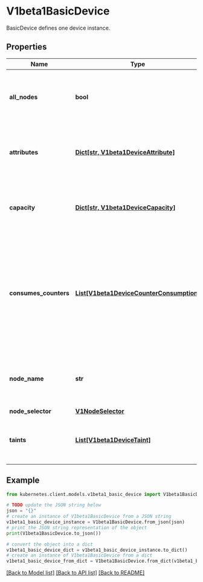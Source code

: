 # V1beta1BasicDevice

BasicDevice defines one device instance.

## Properties

Name | Type | Description | Notes
------------ | ------------- | ------------- | -------------
**all_nodes** | **bool** | AllNodes indicates that all nodes have access to the device.  Must only be set if Spec.PerDeviceNodeSelection is set to true. At most one of NodeName, NodeSelector and AllNodes can be set. | [optional] 
**attributes** | [**Dict[str, V1beta1DeviceAttribute]**](V1beta1DeviceAttribute.md) | Attributes defines the set of attributes for this device. The name of each attribute must be unique in that set.  The maximum number of attributes and capacities combined is 32. | [optional] 
**capacity** | [**Dict[str, V1beta1DeviceCapacity]**](V1beta1DeviceCapacity.md) | Capacity defines the set of capacities for this device. The name of each capacity must be unique in that set.  The maximum number of attributes and capacities combined is 32. | [optional] 
**consumes_counters** | [**List[V1beta1DeviceCounterConsumption]**](V1beta1DeviceCounterConsumption.md) | ConsumesCounters defines a list of references to sharedCounters and the set of counters that the device will consume from those counter sets.  There can only be a single entry per counterSet.  The total number of device counter consumption entries must be &lt;&#x3D; 32. In addition, the total number in the entire ResourceSlice must be &lt;&#x3D; 1024 (for example, 64 devices with 16 counters each). | [optional] 
**node_name** | **str** | NodeName identifies the node where the device is available.  Must only be set if Spec.PerDeviceNodeSelection is set to true. At most one of NodeName, NodeSelector and AllNodes can be set. | [optional] 
**node_selector** | [**V1NodeSelector**](V1NodeSelector.md) |  | [optional] 
**taints** | [**List[V1beta1DeviceTaint]**](V1beta1DeviceTaint.md) | If specified, these are the driver-defined taints.  The maximum number of taints is 4.  This is an alpha field and requires enabling the DRADeviceTaints feature gate. | [optional] 

## Example

```python
from kubernetes.client.models.v1beta1_basic_device import V1beta1BasicDevice

# TODO update the JSON string below
json = "{}"
# create an instance of V1beta1BasicDevice from a JSON string
v1beta1_basic_device_instance = V1beta1BasicDevice.from_json(json)
# print the JSON string representation of the object
print(V1beta1BasicDevice.to_json())

# convert the object into a dict
v1beta1_basic_device_dict = v1beta1_basic_device_instance.to_dict()
# create an instance of V1beta1BasicDevice from a dict
v1beta1_basic_device_from_dict = V1beta1BasicDevice.from_dict(v1beta1_basic_device_dict)
```
[[Back to Model list]](../README.md#documentation-for-models) [[Back to API list]](../README.md#documentation-for-api-endpoints) [[Back to README]](../README.md)


